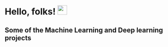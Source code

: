 # Hello, folks! <img src="https://raw.githubusercontent.com/MartinHeinz/MartinHeinz/master/wave.gif" width="30px">

## Some of the Machine Learning and Deep learning projects
